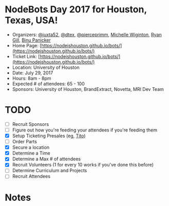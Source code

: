 # NodeBots Day 2017 for Houston, Texas, USA!

 - Organizers: [@juxta52](https://twitter.com/juxta52), [@dtex](https://twitter.com/dtex), [@pierceprimm](https://twitter.com/pierceprimm), [Michelle Wiginton](https://www.linkedin.com/in/michellewiginton/), [Ryan Gill](https://twitter.com/ryanjgill2), [Binu Panicker](https://github.com/bpanicker13)
 - Home Page: [https://nodejshouston.github.io/bots/](https://nodejshouston.github.io/bots/)
 - Ticket Link: [https://nodejshouston.github.io/bots/](https://nodejshouston.github.io/bots/)
 - Location: University of Houston
 - Date: July 29, 2017
 - Hours: 8am - 8pm
 - Expected # of attendees: 65 - 100
 - Sponsors: University of Houston, BrandExtract, Novetta, MRI Dev Team

# TODO

 - [ ] Recruit Sponsors
 - [ ] Figure out how you're feeding your attendees if you're feeding them
 - [x] Setup Ticketing Presales (eg, [Tito](https://ti.to/))
 - [ ] Order Parts
 - [x] Secure a location
 - [x] Determine a Time
 - [x] Determine a Max # of attendees
 - [x] Recruit Volunteers (1 for every 10 works if you've done this before)
 - [ ] Determine Curriculum and Projects
 - [ ] Recruit Attendees

# Notes
